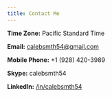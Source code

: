 ```yaml
---
title: Contact Me
---
```


**Time Zone:** Pacific Standard Time

**Email:** [calebsmth54@gmail.com](mailto:calebsmth54@gmail.com)

**Mobile Phone:** +1 (928) 420-3989

**Skype:** calebsmth54

**LinkedIn:** [/in/calebsmth54](https://www.linkedin.com/in/calebsmth54/)
